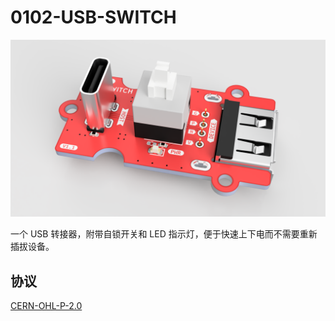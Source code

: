 0102-USB-SWITCH
==========

![0102-USB-SWITCH](rendered.png)

一个 USB 转接器，附带自锁开关和 LED 指示灯，便于快速上下电而不需要重新插拔设备。

## 协议

[CERN-OHL-P-2.0](LICENSE)

